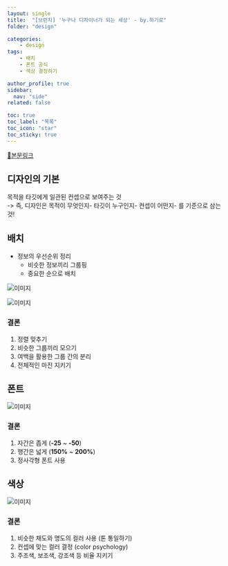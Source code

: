 ```yaml
---
layout: single
title:  "[브런치] '누구나 디자이너가 되는 세상' - by.하기로"
folder: "design"

categories:
    - design
tags:
    - 배치
    - 폰트 공식
    - 색상 결정하기

author_profile: true
sidebar:
  nav: "side"
related: false

toc: true
toc_label: "목록"
toc_icon: "star"
toc_sticky: true
---
```


<a href="https://brunch.co.kr/brunchbook/hagiro" target="_blank">🔗본문링크</a>

## 디자인의 기본  
<span class="highlight_yellow">목적</span>을 <span class="highlight_yellow">타깃</span>에게 <span class="highlight_yellow">일관된 컨셉</span>으로 보여주는 것  
-> 즉, 디자인은 목적이 무엇인지- 타깃이 누구인지- 컨셉이 어떤지- 를 기준으로 삼는 것!  


## 배치  
- 정보의 우선순위 정리
    - 비슷한 정보끼리 그룹핑
    - 중요한 순으로 배치  

![이미지](https://i.ibb.co/9HGbwfk/Kakao-Talk-20220531-164414527.jpg)

![이미지](https://i.ibb.co/YfhLQMz/Kakao-Talk-20220531-164414910.jpg
)  

### 결론  
1. 정렬 맞추기
2. 비슷한 그룹끼리 모으기
3. 여백을 활용한 그룹 간의 분리
4. 전체적인 마진 지키기  

## 폰트  
![이미지](https://i.ibb.co/KGcLT8t/Kakao-Talk-20220531-164413754.jpg
)  

### 결론  
1. 자간은 좁게 (**-25** ~ **-50**)
2. 행간은 넓게 (**150%** ~ **200%**)
3. 정사각형 폰트 사용  

## 색상  
![이미지](https://i.ibb.co/7rhQTS0/Kakao-Talk-20220531-164415363.jpg
)  

### 결론  
1. 비슷한 채도와 명도의 컬러 사용 (톤 통일하기)
2. 컨셉에 맞는 컬러 결정 (color psychology)
3. 주조색, 보조색, 강조색 등 비율 지키기  

